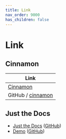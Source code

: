 ```yaml
---
title: Link
nav_order: 9000
has_children: false
---
```



# Link


## Cinnamon

| Link |
| ---- |
| [Cinnamon](https://projects.linuxmint.com/cinnamon/) |
| GitHub / [cinnamon](https://github.com/linuxmint/cinnamon) |




## Just the Docs

* [Just the Docs](https://pmarsceill.github.io/just-the-docs/) ([GitHub](https://github.com/pmarsceill/just-the-docs))
* [Demo](https://pmarsceill.github.io/jtd-remote/) ([GitHub](https://github.com/pmarsceill/jtd-remote))

